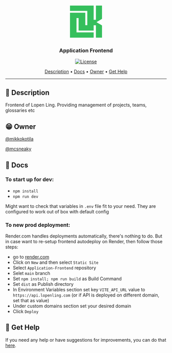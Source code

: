 <h1 align="center">
  <br>
  <a href="https://github.com/lopenling"><img src="https://raw.githubusercontent.com/lopenling/Home/main/assets/Lopenling-Logo-Icon.png" alt="Lopen Ling" width="100"></a>
  <br>
</h1>

<h3 align="center">Application Frontend</h3>

<p align="center">

  <a href="https://mirrors.creativecommons.org/presskit/buttons/88x31/png/by-sa.png">
    <img width=150px src="https://upload.wikimedia.org/wikipedia/commons/thumb/1/12/Cc-by-nc-sa_icon.svg/1280px-Cc-by-nc-sa_icon.svg.png" alt="License">
  </a>
</p>

<p align="center">
  <a href="#floppy_disk-description">Description</a> •
  <a href="#closed_book-docs">Docs</a> •
  <a href="#grin-owner">Owner</a> •
  <a href="#speech_balloon-get-help">Get Help</a>
</p>
<hr>

## :floppy_disk: Description

Frontend of Lopen Ling. Providing management of projects, teams, glossaries etc

## :grin: Owner

[@mikkokotila](https://github.com/mikkokotila)

[@mcsneaky](https://github.com/mcsneaky)

## :closed_book: Docs

### To start up for dev:

- `npm install`
- `npm run dev`

Might want to check that variables in `.env` file fit to your need. 
They are configured to work out of box with default config

### To new prod deployment:

Render.com handles deployments automatically, there's nothing to do.
But in case want to re-setup frontend autodeploy on Render, then follow those steps:

- go to [render.com](https://dashboard.render.com/project/prj-cos1lf7sc6pc73dvehg0)
- Click on `New` and then select `Static Site`
- Select `Application-Frontend` repository
- Selet `main` branch
- Set `npm install; npm run build` as Build Command
- Set `dist` as Publish directory
- In Environment Variables section set key `VITE_API_URL` value to `https://api.lopenling.com` (or if API is deployed on different domain, set that as value)
- Under custom domains section set your desired domain
- Click `Deploy`


## :speech_balloon: Get Help

If you need any help or have suggestions for improvements, you can do that [here](issues/new).
